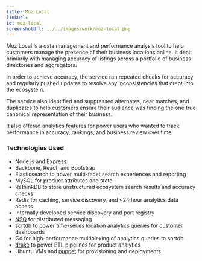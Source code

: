 ```yaml
---
title: Moz Local
linkUrl:
id: moz-local
screenshotUrl: ../../images/work/moz-local.png
---
```


Moz Local is a data management and performance analysis tool to help customers
manage the presence of their business locations online. It dealt primarily with
managing accuracy of listings across a portfolio of business directories and
aggregators.

In order to achieve accuracy, the service ran repeated checks for accuracy and
regularly pushed updates to resolve any inconsistencies that crept into the
ecosystem.

The service also identified and suppressed alternates, near matches, and
duplicates to help customers ensure their audience was finding the one true
canonical representation of their business.

It also offered analytics features for power users who wanted to track
performance in accuracy, rankings, and business review over time.

### Technologies Used

- Node.js and Express
- Backbone, React, and Bootstrap
- Elasticsearch to power multi-facet search experiences and reporting
- MySQL for product attributes and state
- RethinkDB to store unstructured ecosystem search results and accuracy checks
- Redis for caching, service discovery, and <24 hour analytics data access
- Internally developed service discovery and port registry
- [NSQ](https://nsq.io/) for distributed messaging
- [sortdb](https://github.com/jehiah/sortdb) to power time-series location
  analytics queries for customer dashboards
- Go for high-performance multiplexing of analytics queries to sortdb
- [drake](https://github.com/Factual/drake) to power ETL pipelines for product
  analytics
- Ubuntu VMs and [puppet](https://forge.puppet.com/modules/puppet/python) for
  provisioning and deployments
